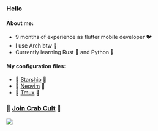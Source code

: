 ### Hello
#### About me:
- 9 months of experience as flutter mobile developer 🐦 
- I use Arch btw 🐧
- Currently learning Rust 🦀 and Python 🐍

#### My configuration files:
- 📗 [Starship](https://github.com/Talandar99/starship_config) 📗
- 📗 [Neovim](https://github.com/Talandar99/nvim_config) 📗
- 📗 [Tmux](https://github.com/Talandar99/tmux_config) 📗

### 🦀 [Join Crab Cult](https://www.rust-lang.org/learn/get-started) 🦀 
[<img src="https://www.codewars.com/users/Talandar99/badges/small">](https://www.codewars.com/users/Talandar99)


